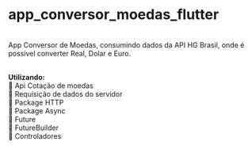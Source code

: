 # app_conversor_moedas_flutter
<br>
App Conversor de Moedas, consumindo dados da API HG Brasil, onde é possivel converter Real, Dolar e Euro. 
<br><br>

<b> Utilizando: </b>
<br>
:large_blue_circle: Api Cotação de moedas <br>
:large_blue_circle: Requisição de dados do servidor <br>
:large_blue_circle: Package HTTP <br>
:large_blue_circle: Package Async <br>
:large_blue_circle: Future <br>
:large_blue_circle: FutureBuilder <br>
:large_blue_circle: Controladores <br>


